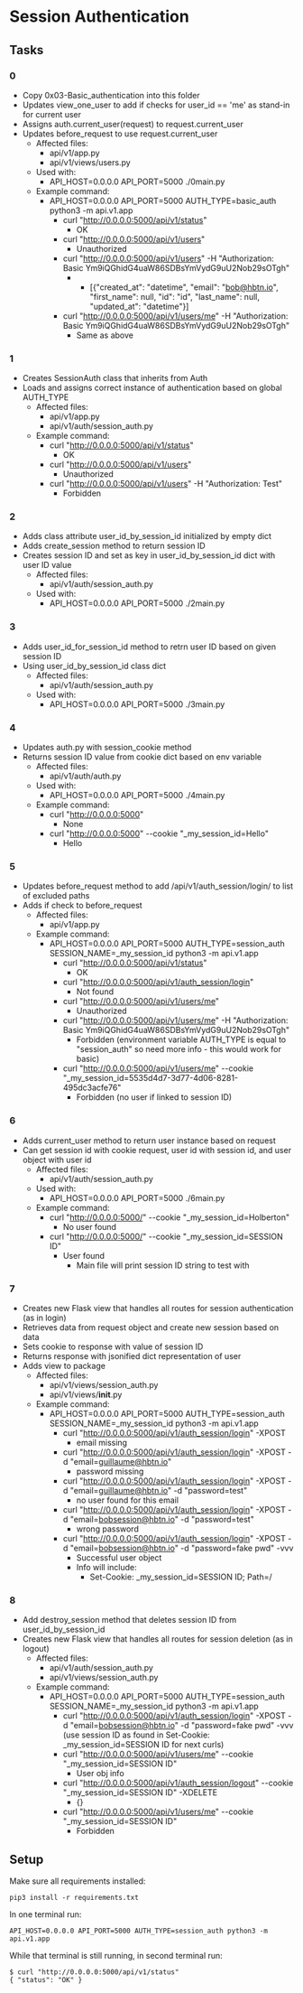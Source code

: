 # Session Authentication

## Tasks

### 0
- Copy 0x03-Basic_authentication into this folder
- Updates view_one_user to add if checks for user_id == 'me' as stand-in for current user
- Assigns auth.current_user(request) to request.current_user
- Updates before_request to use request.current_user
	- Affected files:
		- api/v1/app.py
		- api/v1/views/users.py
	- Used with:
		- API_HOST=0.0.0.0 API_PORT=5000 ./0main.py
	- Example command:
		- API_HOST=0.0.0.0 API_PORT=5000 AUTH_TYPE=basic_auth python3 -m api.v1.app
			- curl "http://0.0.0.0:5000/api/v1/status"
				- OK
			- curl "http://0.0.0.0:5000/api/v1/users"
				- Unauthorized
			- curl "http://0.0.0.0:5000/api/v1/users" -H "Authorization: Basic Ym9iQGhidG4uaW86SDBsYmVydG9uU2Nob29sOTgh"
				- - [{"created_at": "datetime", "email": "bob@hbtn.io", "first_name": null, "id": "id", "last_name": null, "updated_at": "datetime"}]
			- curl "http://0.0.0.0:5000/api/v1/users/me" -H "Authorization: Basic Ym9iQGhidG4uaW86SDBsYmVydG9uU2Nob29sOTgh"
				- Same as above

### 1
- Creates SessionAuth class that inherits from Auth
- Loads and assigns correct instance of authentication based on global AUTH_TYPE
	- Affected files:
		- api/v1/app.py
		- api/v1/auth/session_auth.py
	- Example command:
		- curl "http://0.0.0.0:5000/api/v1/status"
			- OK
		- curl "http://0.0.0.0:5000/api/v1/users"
			- Unauthorized
		- curl "http://0.0.0.0:5000/api/v1/users" -H "Authorization: Test"
			- Forbidden

### 2
- Adds class attribute user_id_by_session_id initialized by empty dict
- Adds create_session method to return session ID
- Creates session ID and set as key in user_id_by_session_id dict with user ID value
	- Affected files:
		- api/v1/auth/session_auth.py
	- Used with:
		- API_HOST=0.0.0.0 API_PORT=5000 ./2main.py

### 3
- Adds user_id_for_session_id method to retrn user ID based on given session ID
- Using user_id_by_session_id class dict
	- Affected files:
		- api/v1/auth/session_auth.py
	- Used with:
		- API_HOST=0.0.0.0 API_PORT=5000 ./3main.py

### 4
- Updates auth.py with session_cookie method
- Returns session ID value from cookie dict based on env variable
	- Affected files:
		- api/v1/auth/auth.py
	- Used with:
		- API_HOST=0.0.0.0 API_PORT=5000 ./4main.py
	- Example command:
		- curl "http://0.0.0.0:5000"
			- None
		- curl "http://0.0.0.0:5000" --cookie "_my_session_id=Hello"
			- Hello

### 5
- Updates before_request method to add /api/v1/auth_session/login/ to list of excluded paths
- Adds if check to before_request
	- Affected files:
		- api/v1/app.py
	- Example command:
		- API_HOST=0.0.0.0 API_PORT=5000 AUTH_TYPE=session_auth SESSION_NAME=_my_session_id python3 -m api.v1.app
			- curl "http://0.0.0.0:5000/api/v1/status"
				- OK
			- curl "http://0.0.0.0:5000/api/v1/auth_session/login"
				- Not found
			- curl "http://0.0.0.0:5000/api/v1/users/me"
				- Unauthorized
			- curl "http://0.0.0.0:5000/api/v1/users/me" -H "Authorization: Basic Ym9iQGhidG4uaW86SDBsYmVydG9uU2Nob29sOTgh"
				- Forbidden (environment variable AUTH_TYPE is equal to "session_auth" so need more info - this would work for basic)
			- curl "http://0.0.0.0:5000/api/v1/users/me" --cookie "_my_session_id=5535d4d7-3d77-4d06-8281-495dc3acfe76"
				- Forbidden (no user if linked to session ID)

### 6
- Adds current_user method to return user instance based on request
- Can get session id with cookie request, user id with session id, and user object with user id
	- Affected files:
		- api/v1/auth/session_auth.py
	- Used with:
		- API_HOST=0.0.0.0 API_PORT=5000 ./6main.py
	- Example command:
		- curl "http://0.0.0.0:5000/" --cookie "_my_session_id=Holberton"
			- No user found
		- curl "http://0.0.0.0:5000/" --cookie "_my_session_id=SESSION ID"
			- User found
				- Main file will print session ID string to test with

### 7
- Creates new Flask view that handles all routes for session authentication (as in login)
- Retrieves data from request object and create new session based on data
- Sets cookie to response with value of session ID
- Returns response with jsonified dict representation of user
- Adds view to package
	- Affected files:
		- api/v1/views/session_auth.py
		- api/v1/views/__init__.py
	- Example command:
		- API_HOST=0.0.0.0 API_PORT=5000 AUTH_TYPE=session_auth SESSION_NAME=_my_session_id python3 -m api.v1.app
			- curl "http://0.0.0.0:5000/api/v1/auth_session/login" -XPOST
				- email missing
			- curl "http://0.0.0.0:5000/api/v1/auth_session/login" -XPOST -d "email=guillaume@hbtn.io"
				- password missing
			- curl "http://0.0.0.0:5000/api/v1/auth_session/login" -XPOST -d "email=guillaume@hbtn.io" -d "password=test"
				- no user found for this email
			- curl "http://0.0.0.0:5000/api/v1/auth_session/login" -XPOST -d "email=bobsession@hbtn.io" -d "password=test"
				- wrong password
			- curl "http://0.0.0.0:5000/api/v1/auth_session/login" -XPOST -d "email=bobsession@hbtn.io" -d "password=fake pwd" -vvv
				- Successful user object
				- Info will include:
					- Set-Cookie: _my_session_id=SESSION ID; Path=/

### 8
- Add destroy_session method that deletes session ID from user_id_by_session_id
- Creates new Flask view that handles all routes for session deletion (as in logout)
	- Affected files:
		- api/v1/auth/session_auth.py
		- api/v1/views/session_auth.py
	- Example command:
		- API_HOST=0.0.0.0 API_PORT=5000 AUTH_TYPE=session_auth SESSION_NAME=_my_session_id python3 -m api.v1.app
			- curl "http://0.0.0.0:5000/api/v1/auth_session/login" -XPOST -d "email=bobsession@hbtn.io" -d "password=fake pwd" -vvv (use session ID as found in Set-Cookie: _my_session_id=SESSION ID for next curls)
			- curl "http://0.0.0.0:5000/api/v1/users/me" --cookie "_my_session_id=SESSION ID"
				- User obj info
			- curl "http://0.0.0.0:5000/api/v1/auth_session/logout" --cookie "_my_session_id=SESSION ID" -XDELETE
				- {}
			- curl "http://0.0.0.0:5000/api/v1/users/me" --cookie "_my_session_id=SESSION ID"
				- Forbidden

## Setup

Make sure all requirements installed:

```
pip3 install -r requirements.txt
```

In one terminal run:

```
API_HOST=0.0.0.0 API_PORT=5000 AUTH_TYPE=session_auth python3 -m api.v1.app
```

While that terminal is still running, in second terminal run:

```
$ curl "http://0.0.0.0:5000/api/v1/status"
{ "status": "OK" }
```
